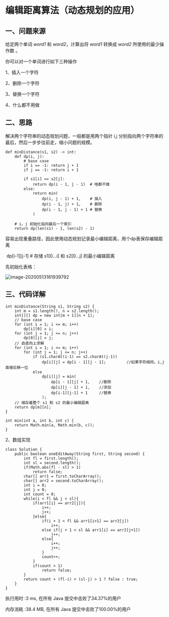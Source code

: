 # 编辑距离算法（动态规划的应用）

## 一、问题来源

给定两个单词 *word1* 和 *word2*，计算出将 *word1* 转换成 *word2* 所使用的最少操作数 。

你可以对一个单词进行如下三种操作

1、插入一个字符

2、删除一个字符

3、替换一个字符

4、什么都不用做

## 二、思路

解决两个字符串的动态规划问题，一般都是用两个指针 i,j 分别指向两个字符串的最后，然后一步步往前走，缩小问题的规模。

```
def minDistance(s1, s2) -> int:
    def dp(i, j):
        # base case
        if i == -1: return j + 1
        if j == -1: return i + 1

        if s1[i] == s2[j]:
            return dp(i - 1, j - 1)  # 啥都不做
        else:
            return min(
                dp(i, j - 1) + 1,    # 插入
                dp(i - 1, j) + 1,    # 删除
                dp(i - 1, j - 1) + 1 # 替换
            )

    # i，j 初始化指向最后一个索引
    return dp(len(s1) - 1, len(s2) - 1)
```

容易出现重叠路径，因此使用动态规划记录最小编辑距离，用个dp表保存编辑距离

​       dp[i-1][j-1]         # 存储 s1[0...i] 和 s2[0...j] 的最小编辑距离

先初始化表格：

![image-20200513161939792](https://gitee.com/BlacksJack/picture-bed/raw/master/img/20200910181749.png)

## 三、代码详解

```
int minDistance(String s1, String s2) {
    int m = s1.length(), n = s2.length();
    int[][] dp = new int[m + 1][n + 1];
    // base case 
    for (int i = 1; i <= m; i++)
        dp[i][0] = i;
    for (int j = 1; j <= n; j++)
        dp[0][j] = j;
    // 自底向上求解
    for (int i = 1; i <= m; i++)
        for (int j = 1; j <= n; j++)
            if (s1.charAt(i-1) == s2.charAt(j-1))
                dp[i][j] = dp[i - 1][j - 1];         //如果字符相同，i,j直接后移一位
            else               
                dp[i][j] = min(
                    dp[i - 1][j] + 1,    //删除
                    dp[i][j - 1] + 1,    //添加
                    dp[i-1][j-1] + 1     //替换
                );
    // 储存着整个 s1 和 s2 的最小编辑距离
    return dp[m][n];
}

int min(int a, int b, int c) {
    return Math.min(a, Math.min(b, c));
}
```

2、数组实现

```
class Solution {
    public boolean oneEditAway(String first, String second) {
        int fl = first.length();
        int sl = second.length();
        if(Math.abs(fl - sl) > 1)
            return false;
        char[] arr1 = first.toCharArray();
        char[] arr2 = second.toCharArray();
        int i = 0;
        int j = 0;
        int count = 0;
        while(i < fl && j < sl){
            if(arr1[i] == arr2[j]){
                i++;
                j++;
            }else{
                if(i + 1 < fl && arr1[i+1] == arr2[j])
                    i++;
                else if(j + 1 < sl && arr1[i] == arr2[j+1])
                    j++;
                else{
                    i++;
                    j++;
                }
                count++;
            }
            if(count > 1)
                return false;
        }
        return count + (fl-i) + (sl-j) > 1 ? false : true;
    }
}
```

执行用时 :3 ms, 在所有 Java 提交中击败了34.37%的用户

内存消耗 :38.4 MB, 在所有 Java 提交中击败了100.00%的用户
